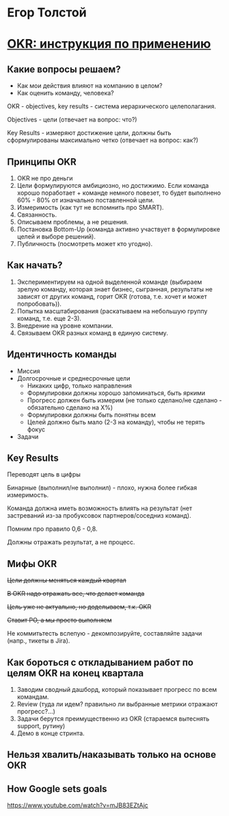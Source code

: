 # Егор Толстой
# [OKR: инструкция по применению](https://teamleadconf.ru/moscow/2019/abstracts/4353)

## Какие вопросы решаем?
* Как мои действия влияют на компанию в целом?
* Как оценить команду, человека?

OKR - objectives, key results - система иерархического целеполагания.

Objectives - цели (отвечает на вопрос: что?)

Key Results - измеряют достижение цели, должны быть сформулированы максимально четко (отвечает на вопрос: как?)


## Принципы OKR
1. OKR не про деньги
2. Цели формулируются амбициозно, но достижимо. Если команда хорошо поработает + команде немного повезет, то будет выполнено 60% - 80% от изначально поставленной цели.
3. Измеримость (как тут не вспомнить про SMART).
4. Связанность.
5. Описываем проблемы, а не решения.
6. Постановка Bottom-Up (команда активно участвует в формулировке целей и выборе решений).
7. Публичность (посмотреть может кто угодно). 

## Как начать?
1. Экспериментируем на одной выделенной команде (выбираем зрелую команду, которая знает бизнес, сыгранная, результаты не зависят от других команд, горит OKR (готова, т.е. хочет и может попробовать)).
2. Попытка масштабирования (раскатываем на небольшую группу команд, т.е. еще 2-3).
3. Внедрение на уровне компании.
4. Связываем OKR разных команд в единую систему.

## Идентичность команды
* Миссия
* Долгосрочные и среднесрочные цели
    * Никаких цифр, только направления
    * Формулировки должны хорошо запоминаться, быть яркими
    * Прогресс должен быть измерим (не только сделано/не сделано - обязательно сделано на X%)
    * Формулировки должны быть понятны всем
    * Целей должно быть мало (2-3 на команду), чтобы не терять фокус
* Задачи

## Key Results
Переводят цель в цифры

Бинарные (выполнил/не выполнил) - плохо, нужна более гибкая измеримость.

Команда должна иметь возможность влиять на результат (нет застреваний из-за пробуксовок партнеров/соседниз команд).

Помним про правило 0,6 - 0,8.

Должны отражать результат, а не процесс.


## Мифы OKR
~~Цели должны меняться каждый квартал~~

~~В OKR надо отражать все, что делает команда~~

~~Цель уже не актуально, но доделываем, т.к. OKR~~

~~Ставит PO, а мы просто выполняем~~


Не коммитьтесть вслепую - декомпозируйте, составляйте задачи (напр., тикеты в Jira).

## Как бороться с откладыванием работ по целям OKR на конец квартала
1. Заводим сводный дашборд, который показывает прогресс по всем командам.
2. Review (туда ли идем? правильно ли выбранные метрики отражают прогресс?...)
3. Задачи берутся преимущественно из OKR (стараемся вытеснять support, рутину)
4. Демо в конце стринта.

## Нельзя хвалить/наказывать только на основе OKR

## How Google sets goals
https://www.youtube.com/watch?v=mJB83EZtAjc